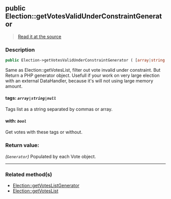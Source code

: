 ## public Election::getVotesValidUnderConstraintGenerator

> [Read it at the source](https://github.com/julien-boudry/Condorcet/blob/master/src/ElectionProcess/VotesProcess.php#L161)

### Description    

```php
public Election->getVotesValidUnderConstraintGenerator ( [array|string|null $tags = null , bool $with = true] ): Generator
```

Same as Election::getVotesList, filter out vote invalid under constraint. But Return a PHP generator object.
Usefull if your work on very large election with an external DataHandler, because it's will not using large memory amount.
    

#### **tags:** *`array|string|null`*   
Tags list as a string separated by commas or array.    


#### **with:** *`bool`*   
Get votes with these tags or without.    


### Return value:   

*(`Generator`)* Populated by each Vote object.


---------------------------------------

### Related method(s)      

* [Election::getVotesListGenerator](/Docs/ApiReferences/Election%20Class/public%20Election--getVotesListGenerator.md)    
* [Election::getVotesList](/Docs/ApiReferences/Election%20Class/public%20Election--getVotesList.md)    
